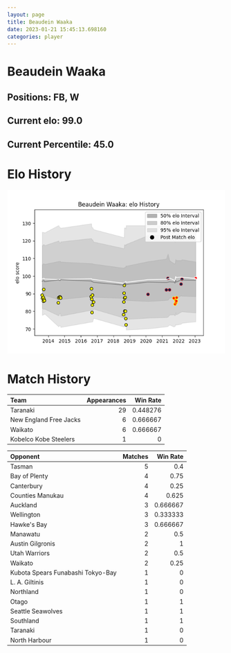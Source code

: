 ```yaml
---  
layout: page  
title: Beaudein Waaka  
date: 2023-01-21 15:45:13.698160  
categories: player  
---
```

# Beaudein Waaka

## Positions: FB, W

## Current elo: 99.0

## Current Percentile: 45.0

# Elo History


![elo history](history_BeaudeinWaaka.png)
# Match History


| Team                   |   Appearances |   Win Rate |
|:-----------------------|--------------:|-----------:|
| Taranaki               |            29 |   0.448276 |
| New England Free Jacks |             6 |   0.666667 |
| Waikato                |             6 |   0.666667 |
| Kobelco Kobe Steelers  |             1 |   0        |

| Opponent                          |   Matches |   Win Rate |
|:----------------------------------|----------:|-----------:|
| Tasman                            |         5 |   0.4      |
| Bay of Plenty                     |         4 |   0.75     |
| Canterbury                        |         4 |   0.25     |
| Counties Manukau                  |         4 |   0.625    |
| Auckland                          |         3 |   0.666667 |
| Wellington                        |         3 |   0.333333 |
| Hawke's Bay                       |         3 |   0.666667 |
| Manawatu                          |         2 |   0.5      |
| Austin Gilgronis                  |         2 |   1        |
| Utah Warriors                     |         2 |   0.5      |
| Waikato                           |         2 |   0.25     |
| Kubota Spears Funabashi Tokyo-Bay |         1 |   0        |
| L. A. Giltinis                    |         1 |   0        |
| Northland                         |         1 |   0        |
| Otago                             |         1 |   1        |
| Seattle Seawolves                 |         1 |   1        |
| Southland                         |         1 |   1        |
| Taranaki                          |         1 |   0        |
| North Harbour                     |         1 |   0        |